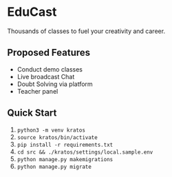 # EduCast
Thousands of classes to fuel your creativity and career.



## Proposed Features
- Conduct demo classes
- Live broadcast Chat
- Doubt Solving via platform
- Teacher panel



## Quick Start
1. `python3 -m venv kratos`
2. `source kratos/bin/activate`
3. `pip install -r requirements.txt`
4. `cd src && ./kratos/settings/local.sample.env`
5. `python manage.py makemigrations`
6. `python manage.py migrate`